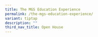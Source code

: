 ```yaml
---
title: The MGS Education Experience
permalink: /the-mgs-education-experience/
variant: tiptap
description: ""
third_nav_title: Open House
---
```

